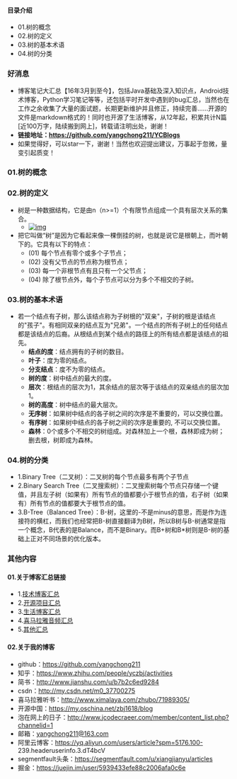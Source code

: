 #### 目录介绍
- 01.树的概念
- 02.树的定义
- 03.树的基本术语
- 04.树的分类




### 好消息
- 博客笔记大汇总【16年3月到至今】，包括Java基础及深入知识点，Android技术博客，Python学习笔记等等，还包括平时开发中遇到的bug汇总，当然也在工作之余收集了大量的面试题，长期更新维护并且修正，持续完善……开源的文件是markdown格式的！同时也开源了生活博客，从12年起，积累共计N篇[近100万字，陆续搬到网上]，转载请注明出处，谢谢！
- **链接地址：https://github.com/yangchong211/YCBlogs**
- 如果觉得好，可以star一下，谢谢！当然也欢迎提出建议，万事起于忽微，量变引起质变！



### 01.树的概念




### 02.树的定义
- 树是一种数据结构，它是由n（n>=1）个有限节点组成一个具有层次关系的集合。
    - [![img](http://images.cnitblog.com/i/497634/201403/270929194211610.jpg)](http://images.cnitblog.com/i/497634/201403/270929194211610.jpg)
- 把它叫做“树”是因为它看起来像一棵倒挂的树，也就是说它是根朝上，而叶朝下的。它具有以下的特点：
    - (01) 每个节点有零个或多个子节点；
    - (02) 没有父节点的节点称为根节点；
    - (03) 每一个非根节点有且只有一个父节点；
    - (04) 除了根节点外，每个子节点可以分为多个不相交的子树。




### 03.树的基本术语
- 若一个结点有子树，那么该结点称为子树根的"双亲"，子树的根是该结点的"孩子"。有相同双亲的结点互为"兄弟"。一个结点的所有子树上的任何结点都是该结点的后裔。从根结点到某个结点的路径上的所有结点都是该结点的祖先。
    - **结点的度**：结点拥有的子树的数目。
    - **叶子**：度为零的结点。
    - **分支结点**：度不为零的结点。
    - **树的度**：树中结点的最大的度。
    - **层次**：根结点的层次为1，其余结点的层次等于该结点的双亲结点的层次加1。
    - **树的高度**：树中结点的最大层次。
    - **无序树**：如果树中结点的各子树之间的次序是不重要的，可以交换位置。
    - **有序树**：如果树中结点的各子树之间的次序是重要的, 不可以交换位置。
    - **森林**：0个或多个不相交的树组成。对森林加上一个根，森林即成为树；删去根，树即成为森林。

 


### 04.树的分类
- 1.Binary Tree（二叉树）：二叉树的每个节点最多有两个子节点
- 2.Binary Search Tree（二叉搜索树）：二叉搜索树每个节点只存储一个键值，并且左子树（如果有）所有节点的值都要小于根节点的值，右子树（如果有）所有节点的值都要大于根节点的值。
- 3.B-Tree（Balanced Tree）：B-树，这里的-不是minus的意思，而是作为连接符的横杠，而我们也经常把B-树直接翻译为B树，所以B树与B-树通常是指一个概念，B代表的是Balance，而不是Binary。而B+树和B*树则是B-树的基础上正对不同场景的优化版本。




### 其他内容
#### 01.关于博客汇总链接
- 1.[技术博客汇总](https://www.jianshu.com/p/614cb839182c)
- 2.[开源项目汇总](https://blog.csdn.net/m0_37700275/article/details/80863574)
- 3.[生活博客汇总](https://blog.csdn.net/m0_37700275/article/details/79832978)
- 4.[喜马拉雅音频汇总](https://www.jianshu.com/p/f665de16d1eb)
- 5.[其他汇总](https://www.jianshu.com/p/53017c3fc75d)



#### 02.关于我的博客
- github：https://github.com/yangchong211
- 知乎：https://www.zhihu.com/people/yczbj/activities
- 简书：http://www.jianshu.com/u/b7b2c6ed9284
- csdn：http://my.csdn.net/m0_37700275
- 喜马拉雅听书：http://www.ximalaya.com/zhubo/71989305/
- 开源中国：https://my.oschina.net/zbj1618/blog
- 泡在网上的日子：http://www.jcodecraeer.com/member/content_list.php?channelid=1
- 邮箱：yangchong211@163.com
- 阿里云博客：https://yq.aliyun.com/users/article?spm=5176.100- 239.headeruserinfo.3.dT4bcV
- segmentfault头条：https://segmentfault.com/u/xiangjianyu/articles
- 掘金：https://juejin.im/user/5939433efe88c2006afa0c6e







